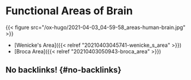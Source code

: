 # Functional Areas of Brain


{{< figure src="/ox-hugo/2021-04-03_04-59-58_areas-human-brain.jpg" >}}

-   [Wenicke's Area]({{< relref "20210403045741-wenicke_s_area" >}})
-   [Broca Area]({{< relref "20210403050943-broca_area" >}})


## No backlinks! {#no-backlinks}
